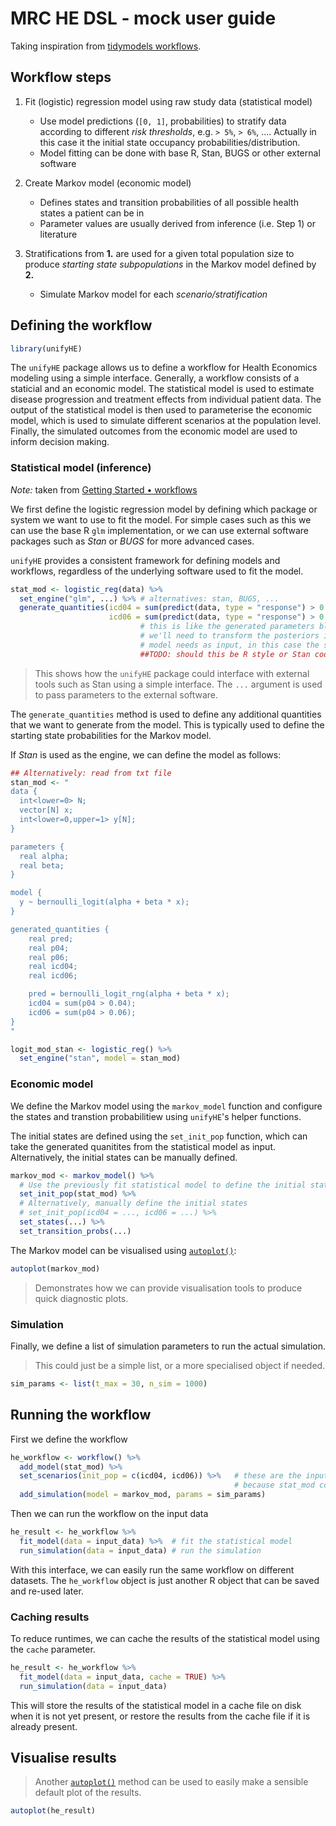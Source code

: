 # MRC HE DSL - mock user guide

Taking inspiration from [tidymodels workflows](https://workflows.tidymodels.org/articles/extras/getting-started.html).

## Workflow steps

1. Fit (logistic) regression model using raw study data (statistical model)
    - Use model predictions (`[0, 1]`, probabilities) to stratify data according to different *risk thresholds*, e.g. `> 5%`, `> 6%`, .... Actually in this case it the initial state occupancy probabilities/distribution.
    - Model fitting can be done with base R, Stan, BUGS or other external software

2. Create Markov model (economic model)
    - Defines states and transition probabilities of all possible health states a patient can be in
    - Parameter values are usually derived from inference (i.e. Step 1) or literature

3. Stratifications from **1.** are used for a given total population size to produce *starting state subpopulations* in the Markov model defined by **2.**
    - Simulate Markov model for each *scenario/stratification*

## Defining the workflow

```r
library(unifyHE)
```

The `unifyHE` package allows us to define a workflow for Health Economics modeling using a simple
interface. Generally, a workflow consists of a staticial and an economic model. The statistical
model is used to estimate disease progression and treatment effects from individual patient data.
The output of the statistical model is then used to parameterise the economic model, which is used
to simulate different scenarios at the population level. Finally, the simulated outcomes from the
economic model are used to inform decision making.

### Statistical model (inference)

*Note:* taken from [Getting Started • workflows](https://workflows.tidymodels.org/articles/extras/getting-started.html)

We first define the logistic regression model by defining which package or system we want to use to
fit the model. For simple cases such as this we can use the base R `glm` implementation, or we can
use external software packages such as *Stan* or *BUGS* for more advanced cases.

`unifyHE` provides a consistent framework for defining models and workflows, regardless of the underlying software used to fit the model.

```r
stat_mod <- logistic_reg(data) %>%
  set_engine("glm", ...) %>% # alternatives: stan, BUGS, ...
  generate_quantities(icd04 = sum(predict(data, type = "response") > 0.04),
                      icd06 = sum(predict(data, type = "response") > 0.06))
                             # this is like the generated parameters block in Stan code
                             # we'll need to transform the posteriors into what the simulation
                             # model needs as input, in this case the starting state probs
                             ##TODO: should this be R style or Stan code?
```

> This shows how the `unifyHE` package could interface with external tools such as Stan using a simple interface. The `...` argument is used to pass parameters to the external software.

The `generate_quantities` method is used to define any additional quantities that we want to
generate from the model. This is typically used to define the starting state probabilities for the
Markov model.

If *Stan* is used as the engine, we can define the model as follows:

```r
## Alternatively: read from txt file
stan_mod <- "
data {
  int<lower=0> N;
  vector[N] x;
  int<lower=0,upper=1> y[N];
}

parameters {
  real alpha;
  real beta;
}

model {
  y ~ bernoulli_logit(alpha + beta * x);
}

generated_quantities {
    real pred;
    real p04;
    real p06;
    real icd04;
    real icd06;

    pred = bernoulli_logit_rng(alpha + beta * x);
    icd04 = sum(p04 > 0.04);
    icd06 = sum(p04 > 0.06);
}
"

logit_mod_stan <- logistic_reg() %>%
  set_engine("stan", model = stan_mod)
```

### Economic model

We define the Markov model using the `markov_model` function and configure the states and transtion
probabilitiew using `unifyHE`'s helper functions.

The initial states are defined using the `set_init_pop` function, which can take the generated
quanitites from the statistical model as input. Alternatively, the initial states can be manually defined.

```r
markov_mod <- markov_model() %>%
  # Use the previously fit statistical model to define the initial states
  set_init_pop(stat_mod) %>%
  # Alternatively, manually define the initial states
  # set_init_pop(icd04 = ..., icd06 = ...) %>%
  set_states(...) %>%
  set_transition_probs(...)
```

The Markov model can be visualised using [`autoplot()`](https://ggplot2.tidyverse.org/reference/autoplot.html):

```r
autoplot(markov_mod)
```

> Demonstrates how we can provide visualisation tools to produce quick diagnostic plots.

### Simulation

Finally, we define a list of simulation parameters to run the actual simulation.

> This could just be a simple list, or a more specialised object if needed.

```r
sim_params <- list(t_max = 30, n_sim = 1000)
```

## Running the workflow

First we define the workflow

```r
he_workflow <- workflow() %>%
  add_model(stat_mod) %>%
  set_scenarios(init_pop = c(icd04, icd06)) %>%   # these are the input parameters that are different between scenarios
                                                  # because stat_mod could return others, like transition probs
  add_simulation(model = markov_mod, params = sim_params)
```

Then we can run the workflow on the input data

```r
he_result <- he_workflow %>%
  fit_model(data = input_data) %>%  # fit the statistical model
  run_simulation(data = input_data) # run the simulation
```

With this interface, we can easily run the same workflow on different datasets. The `he_workflow`
object is just another R object that can be saved and re-used later.

### Caching results

To reduce runtimes, we can cache the results of the statistical model using the `cache` parameter.

```r
he_result <- he_workflow %>%
  fit_model(data = input_data, cache = TRUE) %>%
  run_simulation(data = input_data)
```

This will store the results of the statistical model in a cache file on disk when it is not yet
present, or restore the results from the cache file if it is already present.

## Visualise results

> Another [`autoplot()`](https://ggplot2.tidyverse.org/reference/autoplot.html) method can be used to easily make a sensible default plot of the results.

```r
autoplot(he_result)
```
